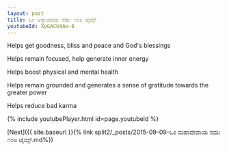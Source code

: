 ```yaml
---
layout: post
title: ಓಂ ಅನ್ಯಾಯಾಯ ನಮಃ ೧೦೮ ಟೈಮ್ಸ್
youtubeId: XpGACb9Ae-8
---
```

 
 
Helps get goodness, bliss and peace and God's blessings
 
Helps remain focused, help generate inner energy 
 
Helps boost physical and mental health 
 
Helps remain grounded and generates a sense of gratitude towards the greater power 
 
Helps reduce bad karma
 
 
 
 


{% include youtubePlayer.html id=page.youtubeId %}
 
[Next]({{ site.baseurl }}{% link  split2/_posts/2015-09-09-ಓಂ ಮಹಾದೇವಾಯ ನಮಃ ೧೦೮ ಟೈಮ್ಸ್.md%})
 

